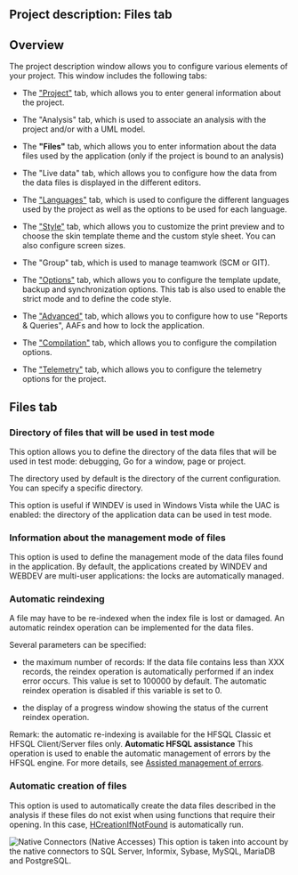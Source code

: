


## Project description: Files tab
			



<a name="NOTE1"></a>
<a name="NOTE1_1"></a>


## Overview
<a name="overview_ELTTEXTE000159"></a>
The project description window allows you to configure various elements of your project. This window includes the following tabs:

- The ["Project"](../Editeurs/2030046.md) tab, which allows you to enter general information about the project. 

- The "Analysis" tab, which is used to associate an analysis with the project and/or with a UML model. 

- The **"Files"** tab, which allows you to enter information about the data files used by the application (only if the project is bound to an analysis)

- The "Live data" tab, which allows you to configure how the data from the data files is displayed in the different editors.

- The ["Languages"](../Editeurs/9500219.md) tab, which is used to configure the different languages used by the project as well as the options to be used for each language.

- The ["Style"](../Editeurs/9500234.md) tab, which allows you to customize the print preview and to choose the skin template theme and the custom style sheet. You can also configure screen sizes.

- The "Group" tab, which is used to manage teamwork (SCM or GIT).

- The ["Options"](../Editeurs/9500227.md) tab, which allows you to configure the template update, backup and synchronization options. This tab is also used to enable the strict mode and to define the code style.

- The ["Advanced"](../Editeurs/9500236.md) tab, which allows you to configure how to use "Reports & Queries", AAFs and how to lock the application.

- The ["Compilation"](../Editeurs/9500218.md) tab, which allows you to configure the compilation options.

- The ["Telemetry"](../Editeurs/9500223.md) tab, which allows you to configure the telemetry options for the project. 
	






<a name="NOTE2"></a>
<a name="NOTE2_1"></a>


## Files tab
<a name="files_tab_ELTTEXTE000189"></a>


### Directory of files that will be used in test mode
<a name="directory_files_that_will_used_test_mode_ELTPARAGRAPHE000059"></a>

This option allows you to define the directory of the data files that will be used in test mode: debugging, Go for a window, page or project. 

The directory used by default is the directory of the current configuration. You can specify a specific directory. 

This option is useful if WINDEV is used in Windows Vista while the UAC is enabled: the directory of the application data can be used in test mode.
<a name="NOTE2_2"></a>


### Information about the management mode of files
<a name="information_about_the_management_mode_files_ELTPARAGRAPHE000070"></a>

This option is used to define the management mode of the data files found in the application. By default, the applications created by WINDEV and WEBDEV are multi-user applications: the locks are automatically managed.
<a name="NOTE2_3"></a>


### Automatic reindexing
<a name="automatic_reindexing_ELTPARAGRAPHE000077"></a>

A file may have to be re-indexed when the index file is lost or damaged. An automatic reindex operation can be implemented for the data files.

Several parameters can be specified:

- the maximum number of records: If the data file contains less than XXX records, the reindex operation is automatically performed if an index error occurs. This value is set to 100000 by default. The automatic reindex operation is disabled if this variable is set to 0.

- the display of a progress window showing the status of the current reindex operation.




Remark: the automatic re-indexing is available for the HFSQL Classic et HFSQL Client/Server files only.
<a name="NOTE2_4"></a>
**Automatic HFSQL assistance**
This operation is used to enable the automatic management of errors by the HFSQL engine. For more details, see [Assisted management of errors](../WDLang4/3044188.md).
<a name="NOTE2_5"></a>


### Automatic creation of files
<a name="automatic_creation_files_ELTPARAGRAPHE000101"></a>

This option is used to automatically create the data files described in the analysis if these files do not exist when using functions that require their opening. In this case, [HCreationIfNotFound](../WDLang4/3044254.md) is automatically run.

![Native Connectors (Native Accesses)](https://doc.pcsoft.fr/ext/images/us/AN.png) This option is taken into account by the native connectors to SQL Server, Informix, Sybase, MySQL, MariaDB and PostgreSQL.


